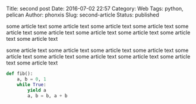 Title: second post
Date: 2016-07-02 22:57
Category: Web
Tags: python, pelican
Author: phonxis
Slug: second-article
Status: published

some article text some article text some article text
some article text
some article text
some article text
some article text
some article text some article text some article text

some article text some article text some article text
some article text
some article text
some article text
some article text
some article text some article text some article text

```python
def fib():
    a, b = 0, 1
    while True:
        yield a
        a, b = b, a + b
```